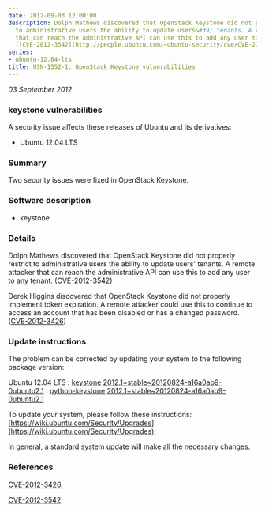 ```yaml
---
date: 2012-09-03 12:00:00
description: Dolph Mathews discovered that OpenStack Keystone did not properly restrict
  to administrative users the ability to update users&#39; tenants. A remote attacker
  that can reach the administrative API can use this to add any user to any tenant.
  ([CVE-2012-3542](http://people.ubuntu.com/~ubuntu-security/cve/CVE-2012-3542))
series:
- ubuntu-12.04-lts
title: USN-1552-1: OpenStack Keystone vulnerabilities
---
```


*03 September 2012*

### keystone vulnerabilities

A security issue affects these releases of Ubuntu and its derivatives:

* Ubuntu 12.04 LTS

### Summary

Two security issues were fixed in OpenStack Keystone. 

### Software description

* keystone 

### Details

Dolph Mathews discovered that OpenStack Keystone did not properly restrict to administrative users the ability to update users&#39; tenants. A remote attacker that can reach the administrative API can use this to add any user to any tenant. ([CVE-2012-3542](http://people.ubuntu.com/~ubuntu-security/cve/CVE-2012-3542))

Derek Higgins discovered that OpenStack Keystone did not properly implement token expiration. A remote attacker could use this to continue to access an account that has been disabled or has a changed password. ([CVE-2012-3426](http://people.ubuntu.com/~ubuntu-security/cve/CVE-2012-3426)) 

### Update instructions

The problem can be corrected by updating your system to the following package version:

Ubuntu 12.04 LTS
 : [keystone](https://launchpad.net/ubuntu/+source/keystone) <span> [2012.1+stable~20120824-a16a0ab9-0ubuntu2.1](https://launchpad.net/ubuntu/+source/keystone/2012.1+stable~20120824-a16a0ab9-0ubuntu2.1) </span> 
 : [python-keystone](https://launchpad.net/ubuntu/+source/keystone) <span> [2012.1+stable~20120824-a16a0ab9-0ubuntu2.1](https://launchpad.net/ubuntu/+source/keystone/2012.1+stable~20120824-a16a0ab9-0ubuntu2.1) </span> 

To update your system, please follow these instructions: [https://wiki.ubuntu.com/Security/Upgrades](https://wiki.ubuntu.com/Security/Upgrades).

In general, a standard system update will make all the necessary changes. 

### References

 
 [CVE-2012-3426](http://people.ubuntu.com/~ubuntu-security/cve/CVE-2012-3426), 

 [CVE-2012-3542](http://people.ubuntu.com/~ubuntu-security/cve/CVE-2012-3542)